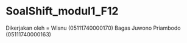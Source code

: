 # SoalShift_modul1_F12

Dikerjakan oleh = Wisnu (05111740000170)
                  Bagas Juwono Priambodo (05111740000163)
                  
